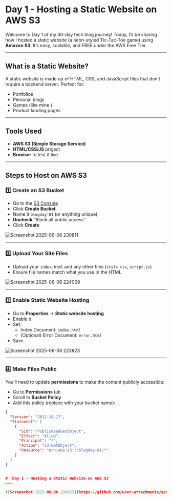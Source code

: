 #  Day 1 - Hosting a Static Website on AWS S3

Welcome to Day 1 of my 30-day tech blog journey! Today, I’ll be sharing how I hosted a static website (a neon-styled Tic-Tac-Toe game) using **Amazon S3**. It’s easy, scalable, and FREE under the AWS Free Tier.

---

##  What is a Static Website?

A static website is made up of HTML, CSS, and JavaScript files that don’t require a backend server. Perfect for:
- Portfolios
- Personal blogs
- Games (like mine )
- Product landing pages

---

## Tools Used

- **AWS S3 (Simple Storage Service)**
- **HTML/CSS/JS** project
- **Browser** to test it live

---

##  Steps to Host on AWS S3

### 1️⃣ Create an S3 Bucket

- Go to the [S3 Console](https://console.aws.amazon.com/s3/)
- Click **Create Bucket**
- Name it `blogday-01` (or anything unique)
- **Uncheck** “Block all public access”
- Click **Create**


![Screenshot 2025-06-06 230811](https://github.com/user-attachments/assets/120901d5-b6e3-489c-a1e6-5c62bd407419)


---

### 2️⃣ Upload Your Site Files

- Upload your `index.html` and any other files (`style.css`, `script.js`)
- Ensure file names match what you use in the HTML


![Screenshot 2025-06-06 224009](https://github.com/user-attachments/assets/78059541-ec97-46f0-8874-6a77cea9cc61)


---

### 3️⃣ Enable Static Website Hosting

- Go to **Properties** → **Static website hosting**
- Enable it
- Set:
  - Index Document: `index.html`
  - (Optional) Error Document: `error.html`
- Save


![Screenshot 2025-06-06 223823](https://github.com/user-attachments/assets/4539a88e-4b89-4a0c-9575-6c781e6f2e3b)


---

### 4️⃣ Make Files Public

You’ll need to update **permissions** to make the content publicly accessible:
- Go to **Permissions** tab
- Scroll to **Bucket Policy**
- Add this policy (replace with your bucket name):

```json
{
  "Version": "2012-10-17",
  "Statement": [
    {
      "Sid": "PublicReadGetObject",
      "Effect": "Allow",
      "Principal": "*",
      "Action": "s3:GetObject",
      "Resource": "arn:aws:s3:::blogday-01/*"
    }
  ]
}


#  Day 1 - Hosting a Static Website on AWS S3
---

![Screenshot 2025-06-06 230853](https://github.com/user-attachments/assets/ab28bdfb-a684-46a2-af48-ee32e9c3dba9)

